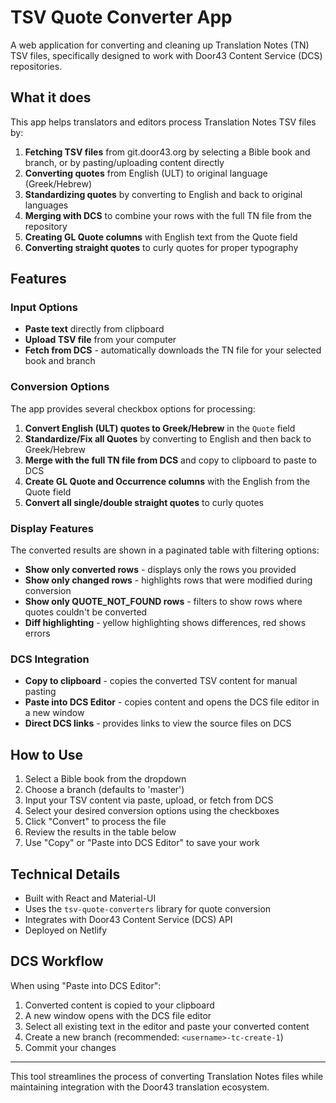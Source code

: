 # TSV Quote Converter App

A web application for converting and cleaning up Translation Notes (TN) TSV files, specifically designed to work with Door43 Content Service (DCS) repositories.

## What it does

This app helps translators and editors process Translation Notes TSV files by:

1. **Fetching TSV files** from git.door43.org by selecting a Bible book and branch, or by pasting/uploading content directly
2. **Converting quotes** from English (ULT) to original language (Greek/Hebrew)
3. **Standardizing quotes** by converting to English and back to original languages
4. **Merging with DCS** to combine your rows with the full TN file from the repository
5. **Creating GL Quote columns** with English text from the Quote field
6. **Converting straight quotes** to curly quotes for proper typography

## Features

### Input Options

- **Paste text** directly from clipboard
- **Upload TSV file** from your computer
- **Fetch from DCS** - automatically downloads the TN file for your selected book and branch

### Conversion Options

The app provides several checkbox options for processing:

1. **Convert English (ULT) quotes to Greek/Hebrew** in the `Quote` field
2. **Standardize/Fix all Quotes** by converting to English and then back to Greek/Hebrew
3. **Merge with the full TN file from DCS** and copy to clipboard to paste to DCS
4. **Create GL Quote and Occurrence columns** with the English from the Quote field
5. **Convert all single/double straight quotes** to curly quotes

### Display Features

The converted results are shown in a paginated table with filtering options:

- **Show only converted rows** - displays only the rows you provided
- **Show only changed rows** - highlights rows that were modified during conversion
- **Show only QUOTE_NOT_FOUND rows** - filters to show rows where quotes couldn't be converted
- **Diff highlighting** - yellow highlighting shows differences, red shows errors

### DCS Integration

- **Copy to clipboard** - copies the converted TSV content for manual pasting
- **Paste into DCS Editor** - copies content and opens the DCS file editor in a new window
- **Direct DCS links** - provides links to view the source files on DCS

## How to Use

1. Select a Bible book from the dropdown
2. Choose a branch (defaults to 'master')
3. Input your TSV content via paste, upload, or fetch from DCS
4. Select your desired conversion options using the checkboxes
5. Click "Convert" to process the file
6. Review the results in the table below
7. Use "Copy" or "Paste into DCS Editor" to save your work

## Technical Details

- Built with React and Material-UI
- Uses the `tsv-quote-converters` library for quote conversion
- Integrates with Door43 Content Service (DCS) API
- Deployed on Netlify

## DCS Workflow

When using "Paste into DCS Editor":

1. Converted content is copied to your clipboard
2. A new window opens with the DCS file editor
3. Select all existing text in the editor and paste your converted content
4. Create a new branch (recommended: `<username>-tc-create-1`)
5. Commit your changes

---

This tool streamlines the process of converting Translation Notes files while maintaining integration with the Door43 translation ecosystem.
